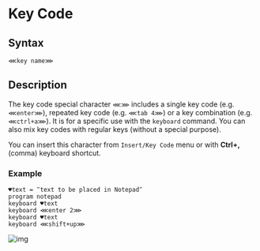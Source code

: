 # Key Code

## Syntax

```G1ANT
⋘key name⋙
```

## Description

The key code special character `⋘⋙` includes a single key code (e.g. `⋘enter⋙`), repeated key code (e.g. `⋘tab 4⋙`) or a key combination (e.g. `⋘ctrl+a⋙`). It is for a specific use with the `keyboard` command. You can also mix key codes with regular keys  (without a special purpose).

You can insert this character from `Insert/Key Code` menu or with **Ctrl+,** (comma) keyboard shortcut.

### Example

```G1ANT
♥text = ‴text to be placed in Notepad‴
program notepad
keyboard ♥text
keyboard ⋘enter 2⋙
keyboard ♥text
keyboard ⋘shift+up⋙
```

![img](/-assets/text.png)
